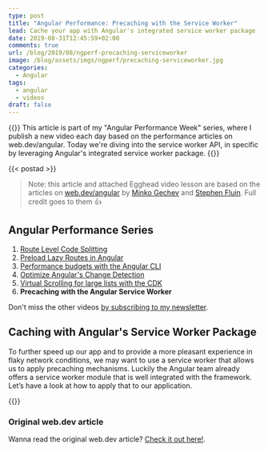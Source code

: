 ```yaml
---
type: post
title: "Angular Performance: Precaching with the Service Worker"
lead: Cache your app with Angular's integrated service worker package
date: 2019-08-31T12:45:59+02:00
comments: true
url: /blog/2019/08/ngperf-precaching-serviceworker
image: /blog/assets/imgs/ngperf/precaching-serviceworker.jpg
categories:
  - Angular
tags:
  - angular
  - videos
draft: false
---
```


{{<intro>}}
  This article is part of my "Angular Performance Week" series, where I publish a new video each day based on the performance articles on web.dev/angular. Today we're diving into the service worker API, in specific by leveraging Angular's integrated service worker package.
{{</intro>}}
<!--more-->

{{< postad >}}

> Note: this article and attached Egghead video lesson are based on the articles on [web.dev/angular](https://web.dev/angular) by [Minko Gechev](https://twitter.com/mgechev) and [Stephen Fluin](https://twitter.com/stephenfluin). Full credit goes to them :thumbsup:

## Angular Performance Series

1. [Route Level Code Splitting](/blog/2019/08/ngperf-route-level-code-splitting/)
1. [Preload Lazy Routes in Angular](/blog/2019/08/ngperf-preloading-lazy-routes)
1. [Performance budgets with the Angular CLI](/blog/2019/08/ngperf-setting-performance-budgets)
1. [Optimize Angular's Change Detection](/blog/2019/08/ngperf-optimize-change-detection)
1. [Virtual Scrolling for large lists with the CDK](/blog/2019/08/ngperf-virtual-scrolling-cdk)
1. **Precaching with the Angular Service Worker**

Don't miss the other videos [by subscribing to my newsletter](/newsletter).

## Caching with Angular's Service Worker Package

To further speed up our app and to provide a more pleasant experience in flaky network conditions, we may want to use a service worker that allows us to apply precaching mechanisms. Luckily the Angular team already offers a service worker module that is well integrated with the framework. Let’s have a look at how to apply that to our application.

{{<egghead-lesson uid="lessons/egghead-apply-precaching-with-the-angular-service-worker" >}}

### Original web.dev article

Wanna read the original web.dev article? [Check it out here!](https://web.dev/precaching-with-the-angular-service-worker/).
